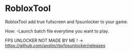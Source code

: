 # RobloxTool
RobloxTool add true fullscreen and fpsunlocker to your game. 

How:
-Launch batch file everytime you want to play.

FPS UNLOCKER NOT MADE BY ME !
-> https://github.com/axstin/rbxfpsunlocker/releases 
